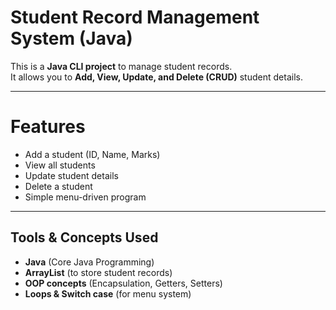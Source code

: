 # Student Record Management System (Java)

This is a **Java CLI project** to manage student records.  
It allows you to **Add, View, Update, and Delete (CRUD)** student details.

---

# Features
-  Add a student (ID, Name, Marks)  
-  View all students  
-  Update student details  
-  Delete a student  
-  Simple menu-driven program  

---

##  Tools & Concepts Used
- **Java** (Core Java Programming)  
- **ArrayList** (to store student records)  
- **OOP concepts** (Encapsulation, Getters, Setters)  
- **Loops & Switch case** (for menu system)
